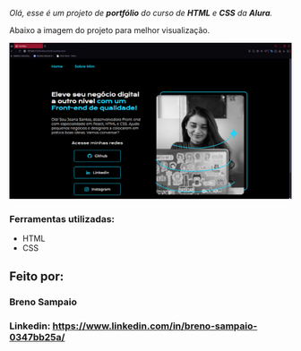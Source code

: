 
_Olá, esse é um projeto de **portfólio** do curso de **HTML** e **CSS** da **Alura**._

Abaixo a imagem do projeto para melhor visualização.



![Imagem do projeto.](./imagens/README.png)

### Ferramentas utilizadas:

* HTML
* CSS

## Feito por:

### Breno Sampaio

### Linkedin: https://www.linkedin.com/in/breno-sampaio-0347bb25a/